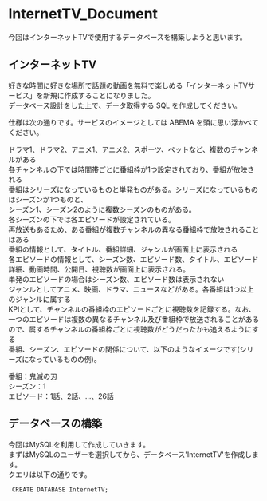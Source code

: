 # InternetTV_Document
今回はインターネットTVで使用するデータベースを構築しようと思います。
## インターネットTV
好きな時間に好きな場所で話題の動画を無料で楽しめる「インターネットTVサービス」を新規に作成することになりました。  
データベース設計をした上で、データ取得する SQL を作成してください。

仕様は次の通りです。サービスのイメージとしては ABEMA を頭に思い浮かべてください。

ドラマ1、ドラマ2、アニメ1、アニメ2、スポーツ、ペットなど、複数のチャンネルがある  
各チャンネルの下では時間帯ごとに番組枠が1つ設定されており、番組が放映される  
番組はシリーズになっているものと単発ものがある。シリーズになっているものはシーズンが1つものと、  
シーズン1、シーズン2のように複数シーズンのものがある。  
各シーズンの下では各エピソードが設定されている。  
再放送もあるため、ある番組が複数チャンネルの異なる番組枠で放映されることはある  
番組の情報として、タイトル、番組詳細、ジャンルが画面上に表示される  
各エピソードの情報として、シーズン数、エピソード数、タイトル、エピソード詳細、動画時間、公開日、視聴数が画面上に表示される。  
単発のエピソードの場合はシーズン数、エピソード数は表示されない  
ジャンルとしてアニメ、映画、ドラマ、ニュースなどがある。各番組は1つ以上のジャンルに属する  
KPIとして、チャンネルの番組枠のエピソードごとに視聴数を記録する。なお、一つのエピソードは複数の異なるチャンネル及び番組枠で放送されることがあるので、属するチャンネルの番組枠ごとに視聴数がどうだったかも追えるようにする  
番組、シーズン、エピソードの関係について、以下のようなイメージです(シリーズになっているものの例)。  

番組：鬼滅の刃  
シーズン：1  
エピソード：1話、2話、...、26話  

## データベースの構築
今回はMySQLを利用して作成していきます。  
まずはMySQLのユーザーを選択してから、データベース'InternetTV'を作成します。  
クエリは以下の通りです。  
```mysql
 CREATE DATABASE InternetTV;
```

